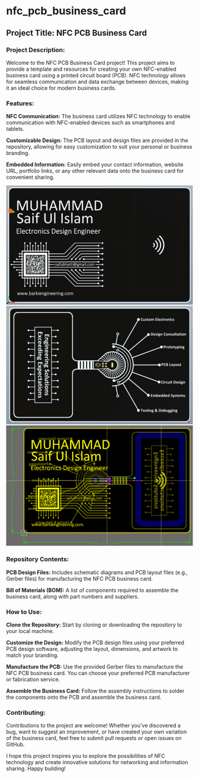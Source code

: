 # nfc_pcb_business_card
## Project Title: NFC PCB Business Card

### Project Description:

Welcome to the NFC PCB Business Card project! This project aims to provide a template and resources for creating your own NFC-enabled business card using a printed circuit board (PCB). NFC technology allows for seamless communication and data exchange between devices, making it an ideal choice for modern business cards.

### Features:

**NFC Communication:** The business card utilizes NFC technology to enable communication with NFC-enabled devices such as smartphones and tablets.

**Customizable Design:** The PCB layout and design files are provided in the repository, allowing for easy customization to suit your personal or business branding.

**Embedded Information:** Easily embed your contact information, website URL, portfolio links, or any other relevant data onto the business card for convenient sharing.

![Image](https://github.com/saifubhatti/nfc_pcb_business_card/blob/main/ID_Card/Pics/Screenshot%202024-02-29%20164752.png)
![Image](https://github.com/saifubhatti/nfc_pcb_business_card/blob/main/ID_Card/Pics/Screenshot%202024-02-29%20164824.png)
![Image](https://github.com/saifubhatti/nfc_pcb_business_card/blob/main/ID_Card/Pics/Screenshot%202024-02-29%20164850.png)

### Repository Contents:

**PCB Design Files:** Includes schematic diagrams and PCB layout files (e.g., Gerber files) for manufacturing the NFC PCB business card.

**Bill of Materials (BOM):** A list of components required to assemble the business card, along with part numbers and suppliers.

### How to Use:

**Clone the Repository:** Start by cloning or downloading the repository to your local machine.

**Customize the Design:** Modify the PCB design files using your preferred PCB design software, adjusting the layout, dimensions, and artwork to match your branding.

**Manufacture the PCB:** Use the provided Gerber files to manufacture the NFC PCB business card. You can choose your preferred PCB manufacturer or fabrication service.

**Assemble the Business Card:** Follow the assembly instructions to solder the components onto the PCB and assemble the business card.

### Contributing:

Contributions to the project are welcome! Whether you've discovered a bug, want to suggest an improvement, or have created your own variation of the business card, feel free to submit pull requests or open issues on GitHub.

I hope this project inspires you to explore the possibilities of NFC technology and create innovative solutions for networking and information sharing. Happy building!
